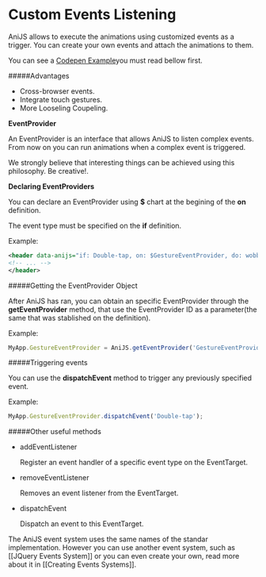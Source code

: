 Custom Events Listening
============================================


AniJS allows to execute the animations using customized events as a trigger. You can create your own events and attach the animations to them.

You can see a [Codepen Example](http://codepen.io/darielnoel/pen/KzsFn?editors=001)you must read bellow first.

#####Advantages

- Cross-browser events.
- Integrate touch gestures.
- More Looseling Coupeling.

**EventProvider**

An EventProvider is an interface that allows AniJS to listen complex events. From now on you can run animations when a complex event is triggered. 

We strongly believe that interesting things can be achieved using this philosophy. Be creative!.


**Declaring EventProviders**

You can declare an EventProvider using **$** chart at the begining of the **on** definition.  

The event type must be specified on the **if** definition.

Example: 

```xml
<header data-anijs="if: Double-tap, on: $GestureEventProvider, do: wobble animated">
<!-- ... -->
</header>
```

#####Getting the EventProvider Object


After AniJS has ran, you can obtain an specific EventProvider through the **getEventProvider** method, that use the EventProvider ID as a parameter(the same that was stablished on the definition).


Example: 

```javascript
MyApp.GestureEventProvider = AniJS.getEventProvider('GestureEventProvider');
```

#####Triggering events


You can use the **dispatchEvent** method to trigger any previously specified event.

Example: 

```javascript
MyApp.GestureEventProvider.dispatchEvent('Double-tap');
```

#####Other useful methods

- addEventListener
	
	Register an event handler of a specific event type on the EventTarget.

- removeEventListener
	
	Removes an event listener from the EventTarget.

- dispatchEvent
	
	Dispatch an event to this EventTarget.


The AniJS event system uses the same names of the standar implementation. However you can use another event system, such as [[JQuery Events System]] or you can even create your own, read more about it in [[Creating Events Systems]].
